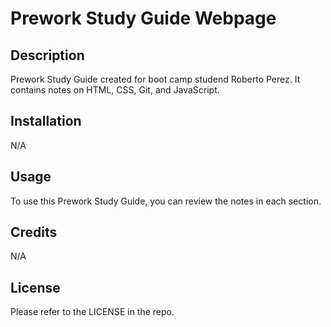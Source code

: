 # Prework Study Guide Webpage

## Description

Prework Study Guide created for boot camp studend Roberto Perez. It contains notes on HTML, CSS, Git, and JavaScript.

## Installation

N/A

## Usage

To use this Prework Study Guide, you can review the notes in each section. 
## Credits

N/A

## License

Please refer to the LICENSE in the repo.